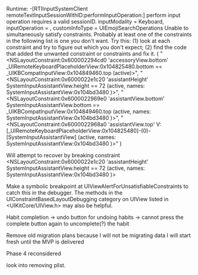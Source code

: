 Runtime:
-[RTIInputSystemClient remoteTextInputSessionWithID:performInputOperation:]  perform input operation requires a valid sessionID. inputModality = Keyboard, inputOperation = <null selector>, customInfoType = UIEmojiSearchOperations
Unable to simultaneously satisfy constraints.
    Probably at least one of the constraints in the following list is one you don't want. 
    Try this: 
        (1) look at each constraint and try to figure out which you don't expect; 
        (2) find the code that added the unwanted constraint or constraints and fix it. 
(
    "<NSLayoutConstraint:0x600002294cd0 'accessoryView.bottom' _UIRemoteKeyboardPlaceholderView:0x104825480.bottom == _UIKBCompatInputView:0x104849460.top   (active)>",
    "<NSLayoutConstraint:0x6000022e1c20 'assistantHeight' SystemInputAssistantView.height == 72   (active, names: SystemInputAssistantView:0x104bd3480 )>",
    "<NSLayoutConstraint:0x6000022969e0 'assistantView.bottom' SystemInputAssistantView.bottom == _UIKBCompatInputView:0x104849460.top   (active, names: SystemInputAssistantView:0x104bd3480 )>",
    "<NSLayoutConstraint:0x6000022968a0 'assistantView.top' V:[_UIRemoteKeyboardPlaceholderView:0x104825480]-(0)-[SystemInputAssistantView]   (active, names: SystemInputAssistantView:0x104bd3480 )>"
)

Will attempt to recover by breaking constraint 
<NSLayoutConstraint:0x6000022e1c20 'assistantHeight' SystemInputAssistantView.height == 72   (active, names: SystemInputAssistantView:0x104bd3480 )>

Make a symbolic breakpoint at UIViewAlertForUnsatisfiableConstraints to catch this in the debugger.
The methods in the UIConstraintBasedLayoutDebugging category on UIView listed in <UIKitCore/UIView.h> may also be helpful.


Habit completion -> undo button for undoing habits -> cannot press the complete button again to uncomplete(?) the habit

Remove old migration plans because I will not be migrating data I will start fresh until the MVP is delivered

Phase 4 reconsidered

look into removing plist.


